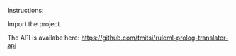 Instructions:

Import the project.

The API is availabe here: https://github.com/tmitsi/ruleml-prolog-translator-api
